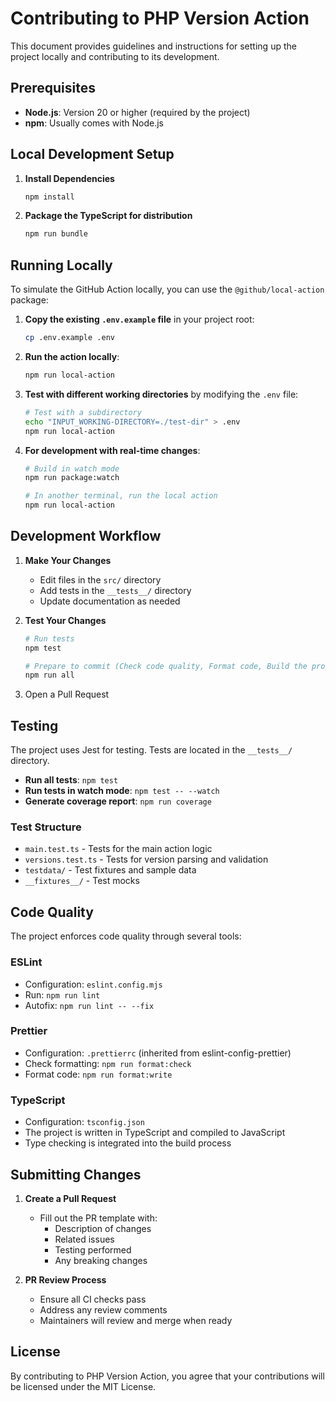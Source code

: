 # Contributing to PHP Version Action

This document provides guidelines and instructions for setting up the project locally and contributing to its
development.

## Prerequisites

- **Node.js**: Version 20 or higher (required by the project)
- **npm**: Usually comes with Node.js

## Local Development Setup

1. **Install Dependencies**

   ```bash
   npm install
   ```

2. **Package the TypeScript for distribution**

   ```bash
   npm run bundle
   ```

## Running Locally

To simulate the GitHub Action locally, you can use the `@github/local-action` package:

1. **Copy the existing `.env.example` file** in your project root:

   ```bash
   cp .env.example .env
   ```

2. **Run the action locally**:

   ```bash
   npm run local-action
   ```

3. **Test with different working directories** by modifying the `.env` file:

   ```bash
   # Test with a subdirectory
   echo "INPUT_WORKING-DIRECTORY=./test-dir" > .env
   npm run local-action
   ```

4. **For development with real-time changes**:

   ```bash
   # Build in watch mode
   npm run package:watch

   # In another terminal, run the local action
   npm run local-action
   ```

## Development Workflow

1. **Make Your Changes**
   - Edit files in the `src/` directory
   - Add tests in the `__tests__/` directory
   - Update documentation as needed

2. **Test Your Changes**

   ```bash
   # Run tests
   npm test

   # Prepare to commit (Check code quality, Format code, Build the project, etc.)
   npm run all
   ```

3. Open a Pull Request

## Testing

The project uses Jest for testing. Tests are located in the `__tests__/` directory.

- **Run all tests**: `npm test`
- **Run tests in watch mode**: `npm test -- --watch`
- **Generate coverage report**: `npm run coverage`

### Test Structure

- `main.test.ts` - Tests for the main action logic
- `versions.test.ts` - Tests for version parsing and validation
- `testdata/` - Test fixtures and sample data
- `__fixtures__/` - Test mocks

## Code Quality

The project enforces code quality through several tools:

### ESLint

- Configuration: `eslint.config.mjs`
- Run: `npm run lint`
- Autofix: `npm run lint -- --fix`

### Prettier

- Configuration: `.prettierrc` (inherited from eslint-config-prettier)
- Check formatting: `npm run format:check`
- Format code: `npm run format:write`

### TypeScript

- Configuration: `tsconfig.json`
- The project is written in TypeScript and compiled to JavaScript
- Type checking is integrated into the build process

## Submitting Changes

1. **Create a Pull Request**
   - Fill out the PR template with:
     - Description of changes
     - Related issues
     - Testing performed
     - Any breaking changes

2. **PR Review Process**
   - Ensure all CI checks pass
   - Address any review comments
   - Maintainers will review and merge when ready

## License

By contributing to PHP Version Action, you agree that your contributions will be licensed under the MIT License.
